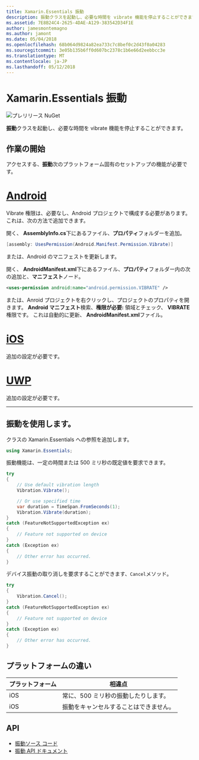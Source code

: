 ```yaml
---
title: Xamarin.Essentials 振動
description: 振動クラスを起動し、必要な時間を vibrate 機能を停止することができます。
ms.assetid: 7E8B24C4-2625-4DAE-A129-383542D34F1E
author: jamesmontemagno
ms.author: jamont
ms.date: 05/04/2018
ms.openlocfilehash: 68b064d9824a82ea733c7c8bef0c2d43f0a04283
ms.sourcegitcommit: 3e05b135b6ff0d607bc2378c1b6e66d2eebbcc3e
ms.translationtype: MT
ms.contentlocale: ja-JP
ms.lasthandoff: 05/12/2018
---
```

# <a name="xamarinessentials-vibration"></a>Xamarin.Essentials 振動

![プレリリース NuGet](~/media/shared/pre-release.png)

**振動**クラスを起動し、必要な時間を vibrate 機能を停止することができます。

## <a name="getting-started"></a>作業の開始

アクセスする、**振動**次のプラットフォーム固有のセットアップの機能が必要です。

# <a name="androidtabandroid"></a>[Android](#tab/android)

Vibrate 権限は、必要なし、Android プロジェクトで構成する必要があります。 これは、次の方法で追加できます。

開く、 **AssemblyInfo.cs**下にあるファイル、**プロパティ**フォルダーを追加。

```csharp
[assembly: UsesPermission(Android.Manifest.Permission.Vibrate)]
```

または、Android のマニフェストを更新します。

開く、 **AndroidManifest.xml**下にあるファイル、**プロパティ**フォルダー内の次の追加と、**マニフェスト**ノード。

```xml
<uses-permission android:name="android.permission.VIBRATE" />
```

または、Anroid プロジェクトを右クリックし、プロジェクトのプロパティを開きます。 **Android マニフェスト**検索、**権限が必要:** 領域とチェック、 **VIBRATE**権限です。 これは自動的に更新、 **AndroidManifest.xml**ファイル。

# <a name="iostabios"></a>[iOS](#tab/ios)

追加の設定が必要です。

# <a name="uwptabuwp"></a>[UWP](#tab/uwp)

追加の設定が必要です。

-----

## <a name="using-vibration"></a>振動を使用します。

クラスの Xamarin.Essentials への参照を追加します。

```csharp
using Xamarin.Essentials;
```

振動機能は、一定の時間または 500 ミリ秒の既定値を要求できます。

```csharp
try
{
    // Use default vibration length
    Vibration.Vibrate();

    // Or use specified time
    var duration = TimeSpan.FromSeconds(1);
    Vibration.Vibrate(duration);
}
catch (FeatureNotSupportedException ex)
{
    // Feature not supported on device
}
catch (Exception ex)
{
    // Other error has occurred.
}
```

デバイス振動の取り消しを要求することができます、`Cancel`メソッド。

```csharp
try
{
    Vibration.Cancel();
}
catch (FeatureNotSupportedException ex)
{
    // Feature not supported on device
}
catch (Exception ex)
{
    // Other error has occurred.
}
```

## <a name="platform-differences"></a>プラットフォームの違い

| プラットフォーム | 相違点 |
| --- | --- |
| iOS | 常に、500 ミリ秒の振動したりします。 |
| iOS | 振動をキャンセルすることはできません。 |

## <a name="api"></a>API

- [振動ソース コード](https://github.com/xamarin/Essentials/tree/master/Xamarin.Essentials/Vibration)
- [振動 API ドキュメント](xref:Xamarin.Essentials.Vibration)
